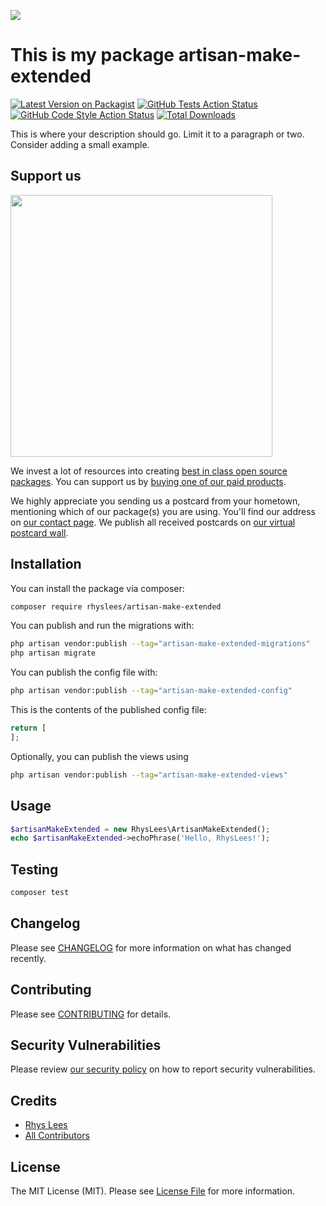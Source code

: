 
[<img src="https://github-ads.s3.eu-central-1.amazonaws.com/support-ukraine.svg?t=1" />](https://supportukrainenow.org)

# This is my package artisan-make-extended

[![Latest Version on Packagist](https://img.shields.io/packagist/v/rhyslees/artisan-make-extended.svg?style=flat-square)](https://packagist.org/packages/rhyslees/artisan-make-extended)
[![GitHub Tests Action Status](https://img.shields.io/github/workflow/status/rhyslees/artisan-make-extended/run-tests?label=tests)](https://github.com/rhyslees/artisan-make-extended/actions?query=workflow%3Arun-tests+branch%3Amain)
[![GitHub Code Style Action Status](https://img.shields.io/github/workflow/status/rhyslees/artisan-make-extended/Fix%20PHP%20code%20style%20issues?label=code%20style)](https://github.com/rhyslees/artisan-make-extended/actions?query=workflow%3A"Fix+PHP+code+style+issues"+branch%3Amain)
[![Total Downloads](https://img.shields.io/packagist/dt/rhyslees/artisan-make-extended.svg?style=flat-square)](https://packagist.org/packages/rhyslees/artisan-make-extended)

This is where your description should go. Limit it to a paragraph or two. Consider adding a small example.

## Support us

[<img src="https://github-ads.s3.eu-central-1.amazonaws.com/artisan-make-extended.jpg?t=1" width="419px" />](https://spatie.be/github-ad-click/artisan-make-extended)

We invest a lot of resources into creating [best in class open source packages](https://spatie.be/open-source). You can support us by [buying one of our paid products](https://spatie.be/open-source/support-us).

We highly appreciate you sending us a postcard from your hometown, mentioning which of our package(s) you are using. You'll find our address on [our contact page](https://spatie.be/about-us). We publish all received postcards on [our virtual postcard wall](https://spatie.be/open-source/postcards).

## Installation

You can install the package via composer:

```bash
composer require rhyslees/artisan-make-extended
```

You can publish and run the migrations with:

```bash
php artisan vendor:publish --tag="artisan-make-extended-migrations"
php artisan migrate
```

You can publish the config file with:

```bash
php artisan vendor:publish --tag="artisan-make-extended-config"
```

This is the contents of the published config file:

```php
return [
];
```

Optionally, you can publish the views using

```bash
php artisan vendor:publish --tag="artisan-make-extended-views"
```

## Usage

```php
$artisanMakeExtended = new RhysLees\ArtisanMakeExtended();
echo $artisanMakeExtended->echoPhrase('Hello, RhysLees!');
```

## Testing

```bash
composer test
```

## Changelog

Please see [CHANGELOG](CHANGELOG.md) for more information on what has changed recently.

## Contributing

Please see [CONTRIBUTING](https://github.com/RhysLees/.github/blob/main/CONTRIBUTING.md) for details.

## Security Vulnerabilities

Please review [our security policy](../../security/policy) on how to report security vulnerabilities.

## Credits

- [Rhys Lees](https://github.com/RhysLees)
- [All Contributors](../../contributors)

## License

The MIT License (MIT). Please see [License File](LICENSE.md) for more information.
